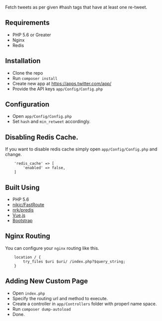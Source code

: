 
Fetch tweets as per given #hash tags that have at least one re-tweet.


## Requirements

* PHP 5.6 or Greater
* Nginx
* Redis


## Installation

* Clone the repo
* Run `composer install`
* Create new app at https://apps.twitter.com/app/
* Provide the API keys `app/Config/Config.php`

## Configuration

* Open `app/Config/Config.php`
* Set `hash` and `min_retweet` accordingly.


## Disabling Redis Cache.


If you want to disable redis cache simply open `app/Config/Config.php` and change.

```
    'redis_cache' => [
        'enabled' => false,
    ]
```


## Built Using

* PHP 5.6
* [nikic/FastRoute](https://github.com/nikic/FastRoute)
* [nrk/predis](https://github.com/nrk/predis)
* [Vue.js](https://github.com/vuejs/vue)
* [Bootstrap](http://getbootstrap.com/)


## Nginx Routing


You can configure your `nginx` routing like this.

```
    location / {
        try_files $uri $uri/ /index.php?$query_string;
    }
```

## Adding New Custom Page

* Open `index.php`
* Specify the routing url and method to execute.
* Create a controller in `app/Controllers` folder with properl name space.
* Run `composer dump-autoload`
* Done.